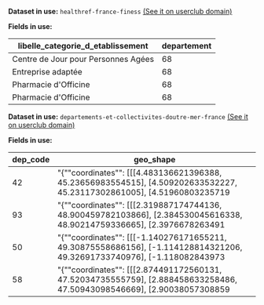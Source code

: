 **Dataset in use:** `healthref-france-finess` [(See it on userclub domain)](https://userclub.opendatasoft.com/explore/dataset/healthref-france-finess/table/)

**Fields in use:**

|libelle_categorie_d_etablissement|departement|
|---|---|
|Centre de Jour pour Personnes Agées|68|
|Entreprise adaptée|68|
|Pharmacie d'Officine|68|
|Pharmacie d'Officine|68|

**Dataset in use:** `departements-et-collectivites-doutre-mer-france` [(See it on userclub domain)](https://userclub.opendatasoft.com/explore/dataset/departements-et-collectivites-doutre-mer-france/table/)

**Fields in use:**

|dep_code|geo_shape|
|---|---|
|42|"{""coordinates"": [[[4.483136621396388, 45.23656983554515], [4.509202633532227, 45.23117302861005], [4.51960803235719|
|93|"{""coordinates"": [[[2.319887174744136, 48.900459782103866], [2.384530045616338, 48.90214759336665], [2.3976678263491|
|50|"{""coordinates"": [[[-1.140276171655211, 49.30875558686156], [-1.114128814321206, 49.32691733740976], [-1.118082843973|
|58|"{""coordinates"": [[[2.874491172560131, 47.52034735555759], [2.888458633258486, 47.50943098546669], [2.90038057308859|

